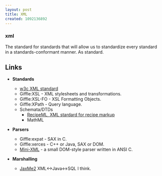 ```yaml
---
layout: post
title: XML
created: 1092136892
---
```

### xml
The standard for standards that will allow us to standardize every standard in a standards-conformant manner.  As standard.
<!--break-->

## Links
* __Standards__
    * [w3c XML standard](http://w3c.org/XML/)
    * Giffle:XSL - XML stylesheets and transformations.
    * Giffle:XSL-FO - XSL Formatting Objects.
    * Giffle:XPath - Query language.
    * Schemata/DTDs
        * [RecipeML, XML stardard for recipe markup](http://www.formatdata.com/recipeml)
        * MathML

* __Parsers__
    * Giffle:expat - SAX in C.
    * Giffle:xerces - C++ or Java, SAX or DOM.
    * [Mini-XML](http://www.easysw.com/~mike/mxml/) - a small DOM-style parser written in ANSI C.
* __Marshalling__
    * [JaxMe2](http://jaxme.sourceforge.net/JaxMe2/docs/index.html) XML<->Java<->SQL I think.
